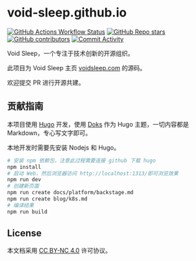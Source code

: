# void-sleep.github.io

[![GitHub Actions Workflow Status](https://img.shields.io/github/actions/workflow/status/void-sleep/void-sleep.github.io/.github%2Fworkflows%2Fgh-pages.yml)](https://github.com/void-sleep/void-sleep.github.io/actions)
[![GitHub Repo stars](https://img.shields.io/github/stars/void-sleep/void-sleep.github.io)](https://github.com/void-sleep/void-sleep.github.io/stargazers)
[![GitHub contributors](https://img.shields.io/github/contributors/void-sleep/void-sleep.github.io)](https://github.com/void-sleep/void-sleep.github.io/graphs/contributors)
[![Commit Activity](https://img.shields.io/github/commit-activity/m/void-sleep/void-sleep.github.io)](https://github.com/void-sleep/void-sleep.github.io)

Void Sleep，一个专注于技术创新的开源组织。

此项目为 Void Sleep 主页 [voidsleep.com][] 的源码。

欢迎提交 PR 进行开源共建。

## 贡献指南

本项目使用 [Hugo][] 开发，使用 [Doks][] 作为 Hugo 主题，一切内容都是 Markdown，专心写文字即可。

本地开发时需要先安装 Nodejs 和 Hugo。

```bash
# 安装 npm 依赖包，注意此过程需要连接 github 下载 hugo
npm install
# 启动 Web，然后浏览器访问 http://localhost:1313/即可浏览效果
npm run dev
# 创建新页面
npm run create docs/platform/backstage.md
npm run create blog/k8s.md
# 编译结果
npm run build
```

## License

本文档采用 [CC BY-NC 4.0][] 许可协议。

[voidsleep.com]: https://www.voidsleep.com
[Hugo]: https://gohugo.io/
[Doks]: https://github.com/thuliteio/doks
[CC BY-NC 4.0]: https://creativecommons.org/licenses/by-nc/4.0/
